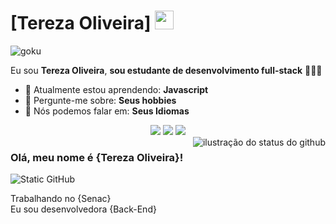# [Tereza Oliveira] <img src="https://github.com/TheDudeThatCode/TheDudeThatCode/blob/master/Assets/Mario_Hello_Big.gif" width="30px">


![goku](https://i.gifer.com/C73d.gif)

Eu sou <strong>Tereza Oliveira</strong>, <strong>sou estudante de desenvolvimento full-stack</strong> 👨🏻‍💻 

- 🚀 Atualmente estou aprendendo: <strong>Javascript</strong> 
- 💬 Pergunte-me sobre: <strong>Seus hobbies</strong>
- 📣 Nós podemos falar em: <strong>Seus Idiomas</strong>

<div align="center">

  <a href="#" alt="Gmail">
    <img src="https://img.shields.io/badge/-Gmail-FF0000?style=flat-square&labelColor=FF0000&logo=gmail&logoColor=white&link=LINK-DO-SEU-EMAIL"/></a>

  <a href="#" alt="Linkedin">
    <img src="https://img.shields.io/badge/-Linkedin-0e76a8?style=flat-square&logo=Linkedin&logoColor=white&link=LINK-DO-SEU-LINKEDIN" /></a>

  <a href="#" alt="Instagram">
    <img src="https://img.shields.io/badge/-Instagram-DF0174?style=flat-square&labelColor=DF0174&logo=instagram&logoColor=white&link=LINK-DO-SEU-INSTAGRAM"/></a>

</div>





<img align='right' src="https://github-readme-stats.vercel.app/api?username=devcode25&show_icons=true&title_color=783c00&text_color=af552e&icon_color=783c00&bg_color=f8efd4&cache_seconds=2300" alt="ilustração do status do github">

### Olá, meu nome é {Tereza Oliveira}!

<img src="https://img.shields.io/static/v1?label=Overview&message=TerezaOliveira&color=f8efd4&style=for-the-badge&logo=GitHub" alt="Static GitHub">

<p>Trabalhando no {Senac}<br/> Eu sou desenvolvedora {Back-End}</p>
























